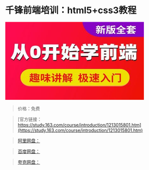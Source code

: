 # 千锋前端培训：html5+css3教程

![img](../../../assets/study163/free/f2d060014be94342a389e51386d926a7.jpg)

> 价格：免费

> [官方链接：https://study.163.com/course/introduction/1213015801.htm](https://study.163.com/course/introduction/1213015801.htm)

> [阿里网盘：]()

> [百度网盘：]()

> [夸克网盘：]()
